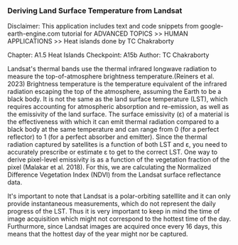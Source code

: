 ### Deriving Land Surface Temperature from Landsat

Disclaimer: This application includes text and code snippets from google-earth-engine.com tutorial for ADVANCED TOPICS >> HUMAN APPLICATIONS >> Heat islands done by TC Chakraborty

Chapter:      A1.5 Heat Islands
Checkpoint:   A15b
Author:       TC Chakraborty

Landsat's thermal bands use the thermal infrared longwave radiation to measure the top-of-atmosphere brightness temperature.(Reiners et al. 2023) Brightness temperature is the temperature equivalent of the infrared radiation escaping the top of the atmosphere, assuming the Earth to be a black body. It is not the same as the land surface temperature (LST), which requires accounting for atmospheric absorption and re-emission, as well as the emissivity of the land surface. The surface emissivity (ε) of a material is the effectiveness with which it can emit thermal radiation compared to a black body at the same temperature and can range from 0 (for a perfect reflector) to 1 (for a perfect absorber and emitter). Since the thermal radiation captured by satellites is a function of both LST and ε, you need to accurately prescribe or estimate ε to get to the correct LST. One way to derive pixel-level emissivity is as a function of the vegetation fraction of the pixel (Malakar et al. 2018). For this, we are calculating the Normalized Difference Vegetation Index (NDVI) from the Landsat surface reflectance data.

It's important to note that Landsat is a polar-orbiting satelllite and it can only provide instantaneous measurements, which do not represent the daily progress of the LST. Thus it is very important to keep in mind the time of image acquisition which might not correspond to the hottest time of the day. Furthurmore, since Landsat images are acquired once every 16 days, this means that the hottest day of the year might nor be captured. 